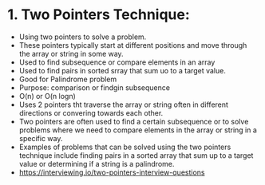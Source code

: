 # 1. **Two Pointers Technique:**

- Using two pointers to solve a problem.
- These pointers typically start at different positions and move through the array or string in some way.
- Used to find subsequence or compare elements in an array
- Used to find pairs in sorted srray that sum uo to a target value.
- Good for Palindrome problem
- Purpose: comparison or findgin subsequence
- O(n) or O(n logn)
- Uses 2 pointers tht traverse the array or string often in different directions or convering towards each other.
- Two pointers are often used to find a certain subsequence or to solve problems where we need to compare elements in the array or string in a specific way.
- Examples of problems that can be solved using the two pointers technique include finding pairs in a sorted array that sum up to a target value or determining if a string is a palindrome.
- https://interviewing.io/two-pointers-interview-questions
